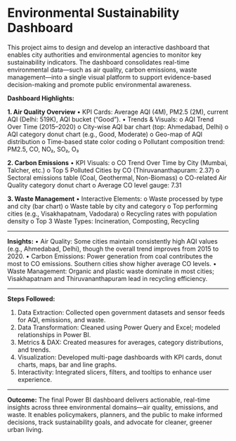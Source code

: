 # Environmental Sustainability Dashboard 
This project aims to design and develop an interactive dashboard that enables city authorities and environmental agencies to monitor key sustainability indicators. The dashboard consolidates real-time environmental data—such as air quality, carbon emissions, waste management—into a single visual platform to support evidence-based decision-making and promote public environmental awareness.

**Dashboard Highlights:**

**1. Air Quality Overview**
•	KPI Cards: Average AQI (4M), PM2.5 (2M), current AQI (Delhi: 519K), AQI bucket (“Good”).
•	Trends & Visuals:
o	AQI Trend Over Time (2015–2020)
o	City-wise AQI bar chart (top: Ahmedabad, Delhi)
o	AQI category donut chart (e.g., Good, Moderate)
o	Geo-map of AQI distribution
o	Time-based state color coding
o	Pollutant composition trend: PM2.5, CO, NO₂, SO₂, O₃

**2. Carbon Emissions**
•	KPI Visuals:
o	CO Trend Over Time by City (Mumbai, Talcher, etc.)
o	Top 5 Polluted Cities by CO (Thiruvananthapuram: 2.37)
o	Sectoral emissions table (Coal, Geothermal, Non-Biomass)
o	CO-related Air Quality category donut chart
o	Average CO level gauge: 7.31

**3. Waste Management**
•	Interactive Elements:
o	Waste processed by type and city (bar chart)
o	Waste table by city and category
o	Top performing cities (e.g., Visakhapatnam, Vadodara)
o	Recycling rates with population density
o	Top 3 Waste Types: Incineration, Composting, Recycling
________________________________________
**Insights:**
•	Air Quality: Some cities maintain consistently high AQI values (e.g., Ahmedabad, Delhi), though the overall trend improves from 2015 to 2020.
•	Carbon Emissions: Power generation from coal contributes the most to CO emissions. Southern cities show higher average CO levels.
•	Waste Management: Organic and plastic waste dominate in most cities; Visakhapatnam and Thiruvananthapuram lead in recycling efficiency.
________________________________________
**Steps Followed:**
1.	Data Extraction: Collected open government datasets and sensor feeds for AQI, emissions, and waste.
2.	Data Transformation: Cleaned using Power Query and Excel; modeled relationships in Power BI.
3.	Metrics & DAX: Created measures for averages, category distributions, and trends.
4.	Visualization: Developed multi-page dashboards with KPI cards, donut charts, maps, bar and line graphs.
5.	Interactivity: Integrated slicers, filters, and tooltips to enhance user experience.
________________________________________
**Outcome:**
The final Power BI dashboard delivers actionable, real-time insights across three environmental domains—air quality, emissions, and waste. It enables policymakers, planners, and the public to make informed decisions, track sustainability goals, and advocate for cleaner, greener urban living.

